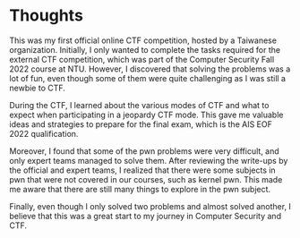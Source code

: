 # Thoughts

This was my first official online CTF competition, hosted by a Taiwanese organization. Initially, I only wanted to complete the tasks required for the external CTF competition, which was part of the Computer Security Fall 2022 course at NTU. However, I discovered that solving the problems was a lot of fun, even though some of them were quite challenging as I was still a newbie to CTF.

During the CTF, I learned about the various modes of CTF and what to expect when participating in a jeopardy CTF mode. This gave me valuable ideas and strategies to prepare for the final exam, which is the AIS EOF 2022 qualification.

Moreover, I found that some of the pwn problems were very difficult, and only expert teams managed to solve them. After reviewing the write-ups by the official and expert teams, I realized that there were some subjects in pwn that were not covered in our courses, such as kernel pwn. This made me aware that there are still many things to explore in the pwn subject.

Finally, even though I only solved two problems and almost solved another, I believe that this was a great start to my journey in Computer Security and CTF.